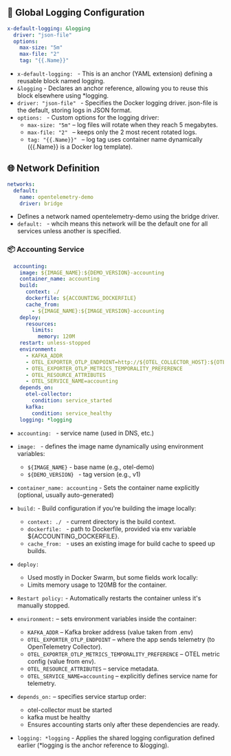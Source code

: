 ## 🔁 Global Logging Configuration
```yaml
x-default-logging: &logging
  driver: "json-file"
  options:
    max-size: "5m"
    max-file: "2"
    tag: "{{.Name}}"
```

- `x-default-logging: ` - This is an anchor (YAML extension) defining a reusable block named logging.
- `&logging` -  Declares an anchor reference, allowing you to reuse this block elsewhere using *logging.
- `driver: "json-file" ` -  Specifies the Docker logging driver. json-file is the default, storing logs in JSON format.
- `options: ` - Custom options for the logging driver:
  - `max-size: "5m"` – log files will rotate when they reach 5 megabytes.
  - `max-file: "2" ` – keeps only the 2 most recent rotated logs.
  - `tag: "{{.Name}}" ` – log tag uses container name dynamically ({{.Name}} is a Docker log template).

## 🌐 Network Definition

```yaml
networks:
  default:
    name: opentelemetry-demo
    driver: bridge
```

- Defines a network named opentelemetry-demo using the bridge driver.
- `default: ` - whcih means this network will be the default one for all services unless another is specified.

### 📦 Accounting Service

```yaml
  accounting:
    image: ${IMAGE_NAME}:${DEMO_VERSION}-accounting
    container_name: accounting
    build:
      context: ./
      dockerfile: ${ACCOUNTING_DOCKERFILE}
      cache_from:
        - ${IMAGE_NAME}:${IMAGE_VERSION}-accounting
    deploy:
      resources:
        limits:
          memory: 120M
    restart: unless-stopped
    environment:
      - KAFKA_ADDR
      - OTEL_EXPORTER_OTLP_ENDPOINT=http://${OTEL_COLLECTOR_HOST}:${OTEL_COLLECTOR_PORT_HTTP}
      - OTEL_EXPORTER_OTLP_METRICS_TEMPORALITY_PREFERENCE
      - OTEL_RESOURCE_ATTRIBUTES
      - OTEL_SERVICE_NAME=accounting
    depends_on:
      otel-collector:
        condition: service_started
      kafka:
        condition: service_healthy
    logging: *logging
```

- `accounting: ` - service name (used in DNS, etc.)
- `image: ` - defines the image name dynamically using environment variables:
  - `${IMAGE_NAME}` -  base name (e.g., otel-demo)
  - `${DEMO_VERSION} ` - tag version (e.g., v1)
- `container_name: accounting` - Sets the container name explicitly (optional, usually auto-generated)

- `build:` - Build configuration if you're building the image locally:
  - `context: ./ ` - current directory is the build context.
  - `dockerfile: ` - path to Dockerfile, provided via env variable ${ACCOUNTING_DOCKERFILE}.
  - `cache_from: ` - uses an existing image for build cache to speed up builds.

- `deploy: `
  * Used mostly in Docker Swarm, but some fields work locally:
  * Limits memory usage to 120MB for the container.

- `Restart policy:` - Automatically restarts the container unless it's manually stopped.
- `environment:` – sets environment variables inside the container:
  - `KAFKA_ADDR` – Kafka broker address (value taken from .env)
  - `OTEL_EXPORTER_OTLP_ENDPOINT` – where the app sends telemetry (to OpenTelemetry Collector).
  - `OTEL_EXPORTER_OTLP_METRICS_TEMPORALITY_PREFERENCE` – OTEL metric config (value from env).
  - `OTEL_RESOURCE_ATTRIBUTES` – service metadata.
  - `OTEL_SERVICE_NAME=accounting` – explicitly defines service name for telemetry.

- `depends_on:` – specifies service startup order:
  - otel-collector must be started
  - kafka must be healthy
  - Ensures accounting starts only after these dependencies are ready.

- `logging: *logging` -  Applies the shared logging configuration defined earlier (*logging is the anchor reference to &logging).


